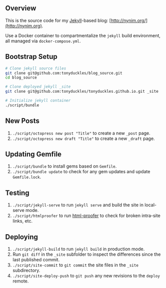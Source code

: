 ## Overview

This is the source code for my [Jekyll](https://jekyllrb.com/)-based blog:
[http://nynim.org/](http://nynim.org).

Use a Docker container to compartmentalize the `jekyll` build environment, all
managed via `docker-compose.yml`.

## Bootstrap Setup

```sh
# Clone jekyll source files
git clone git@github.com:tonyduckles/blog_source.git
cd blog_source

# Clone deployed jekyll _site
git clone git@github.com:tonyduckles/tonyduckles.github.io.git _site

# Initialize jekyll container
./script/bundle
```

## New Posts

1. `./script/octopress new post "Title"` to create a new `_post` page.
2. `./script/octopress new draft "Title"` to create a new `_draft` page.

## Updating Gemfile

1. `./script/bundle` to install gems based on `Gemfile`.
2. `./script/bundle update` to check for any gem updates and update `Gemfile.lock`.

## Testing

1. `./script/jekyll-serve` to run `jekyll serve` and build the site in
   local-serve mode.
2. `./script/htmlproofer` to run
   [html-proofer](https://github.com/gjtorikian/html-proofer) to check for
   broken intra-site links, etc.

## Deploying

1. `./script/jekyll-build` to run `jekyll build` in production mode.
2. Run `git diff` in the `_site` subfolder to inspect the differences since the
   last published commit.
3. `./script/site-commit` to `git commit` the site files in the `_site`
   subdirectory.
4. `./script/site-deploy-push` to `git push` any new revisions to the `deploy` remote.
